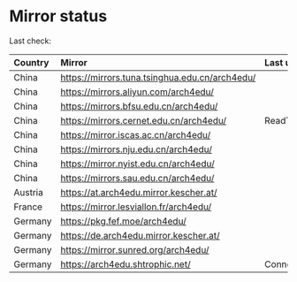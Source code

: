 <script src="./time.js"></script>
# Mirror status
Last check: <script type="text/javascript">localize(1758302384.605359);</script>

|Country|Mirror|Last update|
|:------|:-----|:----------|
|China|https://mirrors.tuna.tsinghua.edu.cn/arch4edu/|<script type="text/javascript">localize(1758264309);</script>|
|China|https://mirrors.aliyun.com/arch4edu/|<script type="text/javascript">localize(1758264309);</script>|
|China|https://mirrors.bfsu.edu.cn/arch4edu/|<script type="text/javascript">localize(1758264309);</script>|
|China|https://mirrors.cernet.edu.cn/arch4edu/|ReadTimeout|
|China|https://mirror.iscas.ac.cn/arch4edu/|<script type="text/javascript">localize(1758264309);</script>|
|China|https://mirrors.nju.edu.cn/arch4edu/|<script type="text/javascript">localize(1758177900);</script>|
|China|https://mirror.nyist.edu.cn/arch4edu/|<script type="text/javascript">localize(1758264309);</script>|
|China|https://mirrors.sau.edu.cn/arch4edu/|<script type="text/javascript">localize(1756795646);</script>|
|Austria|https://at.arch4edu.mirror.kescher.at/|<script type="text/javascript">localize(1756104457);</script>|
|France|https://mirror.lesviallon.fr/arch4edu/|<script type="text/javascript">localize(1756709288);</script>|
|Germany|https://pkg.fef.moe/arch4edu/|<script type="text/javascript">localize(1756104457);</script>|
|Germany|https://de.arch4edu.mirror.kescher.at/|<script type="text/javascript">localize(1756104457);</script>|
|Germany|https://mirror.sunred.org/arch4edu/|<script type="text/javascript">localize(1758264309);</script>|
|Germany|https://arch4edu.shtrophic.net/|ConnectionError|

<script src="./tablefilter/tablefilter.js"></script>
<script src="./table.js"></script>